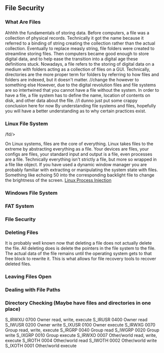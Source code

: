## File Security

### What Are Files

Ahhhh the fundamentals of storing data.
Before computers, a file was a collection of physical records.
Technically it got the name because it referred to a binding of string creating the collection rather than the actual collection.
Eventually to replace measly string, file folders were created to streamline storing files.
Then computers became good enough to store digital data, and to help ease the transition into a digital age these definitions stuck.
Nowadays, a file refers to the storing of digital data on a medium with folders acting as a collection of files on a GUI.
Technically, directories are the more proper term for folders by referring to how files and folders are indexed, but it doesn't matter.
//change the however to something else
However, due to the digital revolution files and file systems are so intertwined that you cannot have a file without the system.
In order to have a file, a file system has to define the name, location of contents on disk, and other data about the file.
//I dunno just put some crappy conclusion here for now
By understanding file systems and files, hopefully you will have a better understanding as to why certain practices exist.

### Linux File System

<talk about files on Linux>
<talk about file descriptor>
<talk about /proc>
    <proc has its own fds per process stored in /proc/<PID>/fd/>
<talk about stdin, stdout, stderr>
<talk about how stdout can be different since fd's are based off smallest number>


On Linux systems, files are the core of everything.
Linux takes files to the extreme by abstracting everything as a file.
Your devices are files, your configs are files, your standard input and output is a file, even processes are a file.
Technically everything isn't strictly a file, but more so wrapped in a file like object.
If you have used a dynamic window manager you are probably familiar with extracting or manipulating the system state with files.
Something like echoing 50 into the corresponding backlight file to change the brightness of the screen.
[Linux Process Injection](https://www.akamai.com/blog/security-research/the-definitive-guide-to-linux-process-injection)


### Windows File System

### FAT System

### File Security
<talk about race conditions esspecially when checking for files>
    <it is better to let the OS do the magic>
    <checking for existence then opening can be a race condition>
    <links>

### Deleting Files

It is probably well known now that deleting a file does not actually delete the file.
All deleting does is delete the pointers in the file system to the file.
The actual data of the file remains until the operating system gets to that free block to rewrite it.
This is what allows for file recovery tools to recover deleted files.
<erasing file securely>

### Leaving Files Open
<talk about leaving files open>

### Dealing with File Paths
<realtive paths vs absolute paths>
<sanatizing file paths>

### Directory Checking (Maybe have files and directories in one place)
<something about directory permissions>
<checking up the tree>


<umask funky>

S_IRWXU     0700    Owner read, write, execute
S_IRUSR     0400    Owner read
S_IWUSR     0200    Owner write
S_IXUSR     0100    Owner execute
S_IRWXG     0070    Group read, write, execute
S_IRGRP     0040    Group read
S_IWGRP     0020    Group write
S_IXGRP     0010    Group execute
S_IRWXO     0007    Other/world read, write, execute
S_IROTH     0004    Other/world read
S_IWOTH     0002    Other/world write
S_IXOTH     0001    Other/world execute

